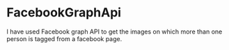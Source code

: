 # FacebookGraphApi
I have used Facebook graph API to get the images on which more than one person is tagged from a facebook page.
